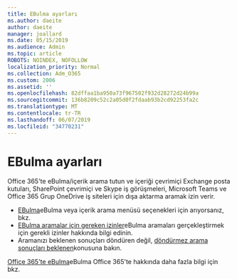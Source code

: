 ```yaml
---
title: EBulma ayarları
ms.author: daeite
author: daeite
manager: joallard
ms.date: 05/15/2019
ms.audience: Admin
ms.topic: article
ROBOTS: NOINDEX, NOFOLLOW
localization_priority: Normal
ms.collection: Adm_O365
ms.custom: 2006
ms.assetid: ''
ms.openlocfilehash: 82dffaa1ba950a73f967502f932d28272d24b99a
ms.sourcegitcommit: 136b8209c52c2a05d0f2fdaab93b2cd92253fa2c
ms.translationtype: MT
ms.contentlocale: tr-TR
ms.lasthandoff: 06/07/2019
ms.locfileid: "34770231"
---
```

# <a name="ediscovery-settings"></a>EBulma ayarları

Office 365'te eBulma/içerik arama tutun ve içeriği çevrimiçi Exchange posta kutuları, SharePoint çevrimiçi ve Skype iş görüşmeleri, Microsoft Teams ve Office 365 Grup OneDrive iş siteleri için dışa aktarma aramak izin verir.

- [EBulma](https://docs.microsoft.com/alchemyinsights/ediscovery-issues)eBulma veya içerik arama menüsü seçenekleri için arıyorsanız, bkz.
- [EBulma aramalar için gereken izinler](https://docs.microsoft.com/alchemyinsights/permissions-required-for-ediscovery-searches)eBulma aramaları gerçekleştirmek için gerekli izinler hakkında bilgi edinin.
- Aramanızı beklenen sonuçları döndüren değil, [döndürmez arama sonuçları beklenen](https://docs.microsoft.com/alchemyinsights/search-not-returning-expected-results)konusuna bakın.

[Office 365'te eBulma](https://docs.microsoft.com/office365/securitycompliance/ediscovery)eBulma Office 365'te hakkında daha fazla bilgi için bkz.
